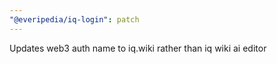 ```yaml
---
"@everipedia/iq-login": patch
---
```


Updates web3 auth name to iq.wiki rather than iq wiki ai editor
